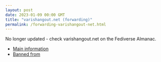 ```yaml
---
layout: post
date: 2023-01-09 00:00 GMT
title: "varishangout.net (forwarding)"
permalink: /forwarding-varishangout-net.html
---
```


No longer updated - check varishangout.net on the Fediverse Almanac.

* [Main information](https://www.fediversealmanac.com/api/v1/instances/varishangout.net)
* [Banned from](https://www.fediversealmanac.com/api/v1/instances/varishangout.net/banned_from)

